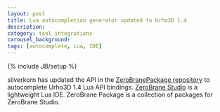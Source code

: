 ```yaml
---
layout: post
title: Lua autocompletion generator updated to Urho3D 1.4
description:
category: tool integrations
carousel_background:
tags: [autocomplete, Lua, IDE]
---
```

{% include JB/setup %}

silverkorn has updated the API in the [ZeroBranePackage repository](https://github.com/pkulchenko/ZeroBranePackage/commit/3f8eb345f0ee79ab3d5de22f7a57bec2742c56e0) to autocomplete Urho3D 1.4 Lua API bindings. [ZeroBrane Studio](http://studio.zerobrane.com/) is a lightweight Lua IDE. ZeroBrane Package is a collection of packages for ZeroBrane Studio.

